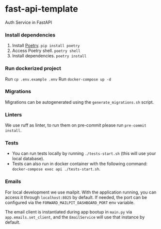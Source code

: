 # fast-api-template

Auth Service in FastAPI

### Install dependencies

1. Install [Poetry](https://python-poetry.org/).
   `pip install poetry`
2. Access Poetry shell.
   `poetry shell`
3. Install dependencies.
   `poetry install`

### Run dockerized project

Run `cp .env.example .env`
Run `docker-compose up -d`

### Migrations

Migrations can be autogenerated using the `generate_migrations.sh` script.

### Linters

We use ruff as linter, to run them on pre-commit please run `pre-commit install`.

### Tests

- You can run tests locally by running `./tests-start.sh` (this will use your local database).
- Tests can also run in docker container with the following command: `docker-compose exec api ./tests-start.sh`.

### Emails

For local development we use mailpit. With the application running, you can access it through `localhost:8025` by default. If needed, the port can be configured via the `FORWARD_MAILPIT_DASHBOARD_PORT` env variable.

The email client is instantiated during app bootup in `main.py` via `app.emails.set_client`, and the `EmailService` will use that instance by default.
